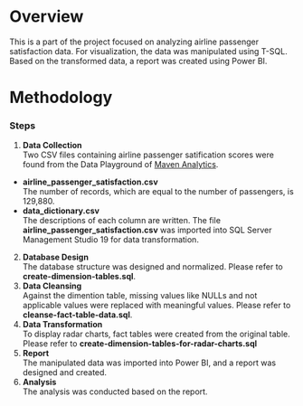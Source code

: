 # Overview
This is a part of the project focused on analyzing airline passenger satisfaction data. For visualization, the data was manipulated using T-SQL.
Based on the transformed data, a report was created using Power BI.

# Methodology
### Steps
1. **Data Collection**<br>
Two CSV files containing airline passenger satification scores were found from the Data Playground of [Maven Analytics](https://mavenanalytics.io/data-playground).
- **airline_passenger_satisfaction.csv**<br>
The number of records, which are equal to the number of passengers, is 129,880.<br>
- **data_dictionary.csv**<br>
The descriptions of each column are written.
The file **airline_passenger_satisfaction.csv** was imported into SQL Server Management Studio 19 for data transformation.
2. **Database Design**<br>
The database structure was designed and normalized.
Please refer to **create-dimension-tables.sql**.
4. **Data Cleansing**<br>
Against the dimention table, missing values like NULLs and not applicable values were replaced with meaningful values.
Please refer to **cleanse-fact-table-data.sql**.
6. **Data Transformation**<br>
To display radar charts, fact tables were created from the original table.
Please refer to **create-dimension-tables-for-radar-charts.sql**
8. **Report**<br>
The manipulated data was imported into Power BI, and a report was designed and created.
9. **Analysis**<br>
The analysis was conducted based on the report.
